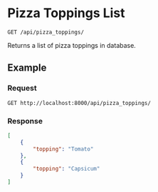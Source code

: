 # Pizza Toppings List

    GET /api/pizza_toppings/
    
Returns a list of pizza toppings in database.

## Example
### Request

    GET http://localhost:8000/api/pizza_toppings/

### Response
``` json
[
    {
        "topping": "Tomato"
    },
    {
        "topping": "Capsicum"
    }
]
```